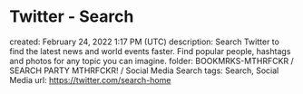 # Twitter - Search

created: February 24, 2022 1:17 PM (UTC)
description: Search Twitter to find the latest news and world events faster. Find popular people, hashtags and photos for any topic you can imagine.
folder: BOOKMRKS-MTHRFCKR / SEARCH PARTY MTHRFCKR! / Social Media Search
tags: Search, Social Media
url: https://twitter.com/search-home